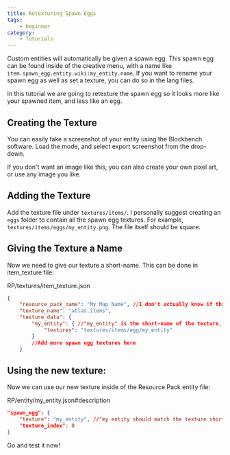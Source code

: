 ```yaml
---
title: Retexturing Spawn Eggs
tags:
    - beginner
category:
    - Tutorials
---
```


Custom entities will automatically be given a spawn egg. This spawn egg can be found inside of the creative menu, with a name like `item.spawn_egg.entity.wiki:my_entity.name`. If you want to rename your spawn egg as well as set a texture, you can do so in the lang files.

In this tutorial we are going to retexture the spawn egg so it looks more like your spawned item, and less like an egg.

## Creating the Texture

You can easily take a screenshot of your entity using the Blockbench software. Load the mode, and select export screenshot from the drop-down.

If you don't want an image like this, you can also create your own pixel art, or use any image you like.

## Adding the Texture

Add the texture file under `textures/items/`. I personally suggest creating an `eggs` folder to contain all the spawn egg textures. For example, `textures/items/eggs/my_entity.png`. The file itself should be square.

## Giving the Texture a Name

Now we need to give our texture a short-name. This can be done in item_texture file:

<CodeHeader>RP/textures/item_texture.json</CodeHeader>

```json
{
	"resource_pack_name": "My Map Name", //I don't actually know if this field does anything.
	"texture_name": "atlas.items",
	"texture_data": {
		"my_entity": { //"my_entity" is the short-name of the texture, which we can reference later
			"textures": "textures/items/egg/my_entity"
		}
        //Add more spawn egg textures here
    }
```

## Using the new texture:

Now we can use our new texture inside of the Resource Pack entity file:

<CodeHeader>RP/entity/my_entity.json#description</CodeHeader>

```json
"spawn_egg": {
    "texture": "my_entity", //"my entity should match the texture short-name we created in step-1.
    "texture_index": 0
}
```

Go and test it now!